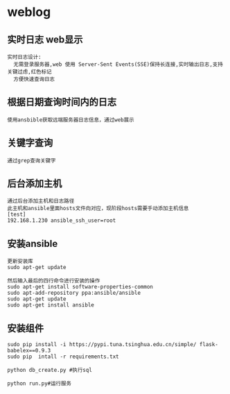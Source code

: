 # weblog
实时日志 web显示
-----------------------------------  
    实时日志设计: 
      无需登录服务器,web 使用 Server-Sent Events(SSE)保持长连接,实时输出日志,支持关键过虑,红色标记
      方便快速查询日志
      
根据日期查询时间内的日志
-----------------------------------
    使用ansbible获取远端服务器日志信息，通过web展示
    
关键字查询
-----------------------------------
    通过grep查询关键字
    
后台添加主机
-----------------------------------
    通过后台添加主机和日志路径
    此主机和ansible里面hosts文件向对应，现阶段hosts需要手动添加主机信息
    [test]
    192.168.1.230 ansible_ssh_user=root

    
安装ansible
-----------------------------------

    更新安装库
    sudo apt-get update
    
    然后输入最后的四行命令进行安装的操作
    sudo apt-get install software-properties-common
    sudo apt-add-repository ppa:ansible/ansible
    sudo apt-get update
    sudo apt-get install ansible

安装组件
-----------------------------------
    sudo pip install -i https://pypi.tuna.tsinghua.edu.cn/simple/ flask-babelex==0.9.3
    sudo pip  intall -r requirements.txt
        
    python db_create.py #执行sql 
    
    python run.py#运行服务
      
      

